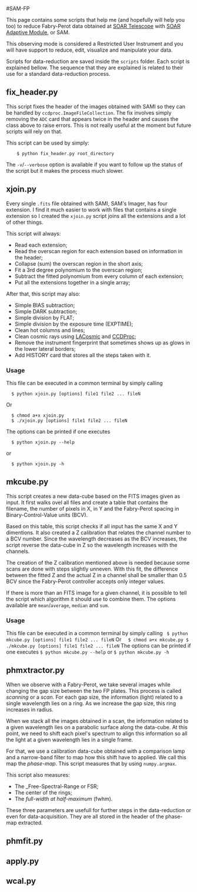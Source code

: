 #SAM-FP

 This page contains some scripts that help me (and hopefully will
 help you too) to reduce Fabry-Perot data obtained at 
 [SOAR Telescope](http://www.ctio.noao.edu/soar/) with 
 [SOAR Adaptive Module](http://www.ctio.noao.edu/soar/content/soar-adaptive-optics-module-sam),
 or SAM. 

 This observing mode is considered a Restricted User Instrument and you 
 will have support to reduce, edit, visualize and manipulate your data.

 Scripts for data-reduction are saved inside the `scripts` folder. 
 Each script is explained bellow. The sequence that they are explained 
 is related to their use for a standard data-reduction process.
 
## fix_header.py
 
This script fixes the header of the images obtained with SAMI so they 
can be handled by `ccdproc.ImageFileCollection`. The fix involves 
simply removing the `ADC` card that appears twice in the header and 
causes the class above to raise errors. This is not really useful at the 
moment but future scripts will rely on that.

This script can be used by simply:
```
    $ python fix_header.py root_directory
```

The `-v`/`--verbose` option is available if you want to follow up the 
status of the script but it makes the process much slower.


## xjoin.py

Every single `.fits` file obtained with SAMI, SAM's Imager, has four 
extension. I find it much easier to work with files that contains a 
single extension so I created the `xjoin.py` script joins all the 
extensions and a lot of other things. 
 
This script will always:

  * Read each extension;
  * Read the overscan region for each extension based on information in the header;
  * Collapse (sum) the overscan region in the short axis; 
  * Fit a 3rd degree polynomium to the overscan region;
  * Subtract the fitted polynomium from every column of each extension;
  * Put all the extensions together in a single array;

After that, this script may also:

  * Simple BIAS subtraction;
  * Simple DARK subtraction;
  * Simple division by FLAT;
  * Simple division by the exposure time (EXPTIME);
  * Clean hot columns and lines;
  * Clean cosmic rays using [LACosmic](http://www.astro.yale.edu/dokkum/lacosmic/ "Visit LACosmic Webpage") and [CCDProc](https://github.com/astropy/ccdproc); 
  * Remove the instrument fingerprint that sometimes shows up as glows in the lower lateral borders;
  * Add HISTORY card that stores all the steps taken with it.

  ### Usage

This file can be executed in a common terminal by simply calling
``` 
  $ python xjoin.py [options] file1 file2 ... fileN
```  
  Or
```  
  $ chmod a+x xjoin.py
  $ ./xjoin.py [options] file1 file2 ... fileN
```

The options can be printed if one executes
```
  $ python xjoin.py --help
```
  or
```
  $ python xjoin.py -h
```

## mkcube.py
 
  This script creates a new data-cube based on the FITS images given 
  as input. It first walks ovel all files and create a table that contains
  the filename, the number of pixels in X, in Y and the Fabry-Perot spacing
  in Binary-Control-Value units (BCV).
   
  Based on this table, this script checks if all input has the same 
   X and Y dimentions. It also created a Z calibration that relates the
   channel number to a BCV number. Since the wavelength decreases as 
   the BCV increases, the script reverse the data-cube in Z so the 
   wavelength increases with the channels. 
   
  The creation of the Z calibration mentioned above is needed because 
  some scans are done with steps slightly unneven. With this fit, the 
  difference between the fitted Z and the actual Z in a channel shall 
  be smaller than 0.5 BCV since the Fabry-Perot controller accepts only
  integer values.
  
  If there is more than an FITS image for a given channel, it is possible 
  to tell the script which algorithm it should use to combine them. The 
  options available are `mean`/`average`, `median` and `sum`.
  
  ### Usage
  
  This file can be executed in a common terminal by simply calling
    ``` 
    $ python mkcube.py [options] file1 file2 ... fileN
    ```
  Or
    ```  
    $ chmod a+x mkcube.py
    $ ./mkcube.py [options] file1 file2 ... fileN
    ```
  The options can be printed if one executes
    ```
    $ python mkcube.py --help
    ```
  or
    ```
    $ python mkcube.py -h
    ```
   
 
## phmxtractor.py
 
  When we observe with a Fabry-Perot, we take several images while changing 
  the gap size between the two FP plates. This process is called _scanning_ or 
  a _scan_. For each gap size, the information (light) related to a single 
  wavelength lies on a ring. As we increase the gap size, this ring increases
  in radius.
  
  When we stack all the images obtained in a scan, the information related
  to a given wavelength lies on a parabolic surface along the data-cube. At 
  this point, we need to shift each pixel's spectrum to align this information
  so all the light at a given wavelength lies in a single frame. 
  
  For that, we use a calibration data-cube obtained with a comparison lamp
  and a narrow-band filter to map how this shift have to applied. We call this 
  map the _phase-map_. This script measures that by using `numpy.argmax`. 
  
  This script also measures:
  
  * The _Free-Spectral-Range or FSR;
  * The center of the rings;
  * The _full-width at half-maximum_ (fwhm). 

  These three parameters are usefull for further steps in the data-reduction
  or even for data-acquisition. They are all stored in the header of the 
  phase-map extracted.
 
## phmfit.py
 
## apply.py
 
## wcal.py
